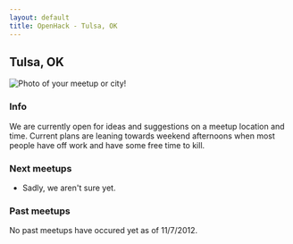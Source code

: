 ```yaml
---
layout: default
title: OpenHack - Tulsa, OK
---
```


## Tulsa, OK

![Photo of your meetup or city!](http://upload.wikimedia.org/wikipedia/commons/thumb/a/a1/Tulsa_aerial_of_Tulsa_392_-_Copy.jpg/640px-Tulsa_aerial_of_Tulsa_392_-_Copy.jpg)

### Info

We are currently open for ideas and suggestions on a meetup location and time. Current plans are leaning towards weekend afternoons when most people have off work and have some free time to kill.

### Next meetups

* Sadly, we aren't sure yet.

### Past meetups

No past meetups have occured yet as of 11/7/2012.